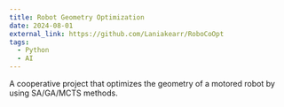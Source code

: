 ```yaml
---
title: Robot Geometry Optimization
date: 2024-08-01
external_link: https://github.com/Laniakearr/RoboCoOpt
tags:
  - Python
  - AI
---
```

A cooperative project that optimizes the geometry of a motored robot by using SA/GA/MCTS methods.
<!--more-->
